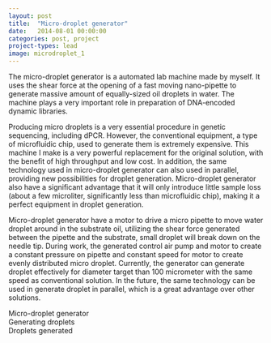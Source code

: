 ```yaml
---
layout: post
title:  "Micro-droplet generator"
date:   2014-08-01 00:00:00
categories: post, project
project-types: lead
image: microdroplet_1
---
```


The micro-droplet generator is a automated lab machine made by myself. It uses the shear force at the opening of a fast moving nano-pipette to generate massive amount of equally-sized oil droplets in water. The machine plays a very important role in preparation of DNA-encoded dynamic libraries.

Producing micro droplets is a very essential procedure in genetic sequencing, including dPCR. However, the conventional equipment, a type of microfluidic chip, used to generate them is extremely expensive. This machine I make is a very powerful replacement for the original solution, with the benefit of high throughput and low cost. In addition, the same technology used in micro-droplet generator can also used in parallel, providing new possibilities for droplet generation. Micro-droplet generator also have a significant advantage that it will only introduce little sample loss (about a few microliter, significantly less than microfluidic chip), making it a perfect equipment in droplet generation.

Micro-droplet generator have a motor to drive a micro pipette to move water droplet around in the substrate oil, utilizing the shear force generated between the pipette and the substrate, small droplet will break down on the needle tip. During work, the generated control air pump and motor to create a constant pressure on pipette and constant speed for motor to create evenly distributed micro droplet. Currently, the generator can generate droplet effectively for diameter target than 100 micrometer with the same speed as conventional solution. In the future, the same technology can be used in generate droplet in parallel, which is a great advantage over other solutions.

<div class="mdl-grid">
<div class="mdl-cell my-card-image mdl-card mdl-shadow--2dp" style="background: url({{ 'microdroplet_1' | asset_path }}) center / cover;">
  <div class="mdl-card__title mdl-card--expand"></div>
  <div class="mdl-card__actions">
    <span class="my-card-image__filename">Micro-droplet generator</span>
  </div>
</div>

<div class="mdl-cell my-card-image mdl-card mdl-shadow--2dp" style="background: url({{ 'microdroplet_2' | asset_path }}) center / cover;">
  <div class="mdl-card__title mdl-card--expand"></div>
  <div class="mdl-card__actions">
    <span class="my-card-image__filename">Generating droplets</span>
  </div>
</div>

<div class="mdl-cell my-card-image mdl-card mdl-shadow--2dp" style="background: url({{ 'droplets' | asset_path }}) center / cover;">
  <div class="mdl-card__title mdl-card--expand"></div>
  <div class="mdl-card__actions">
    <span class="my-card-image__filename">Droplets generated</span>
  </div>
</div>
</div>
